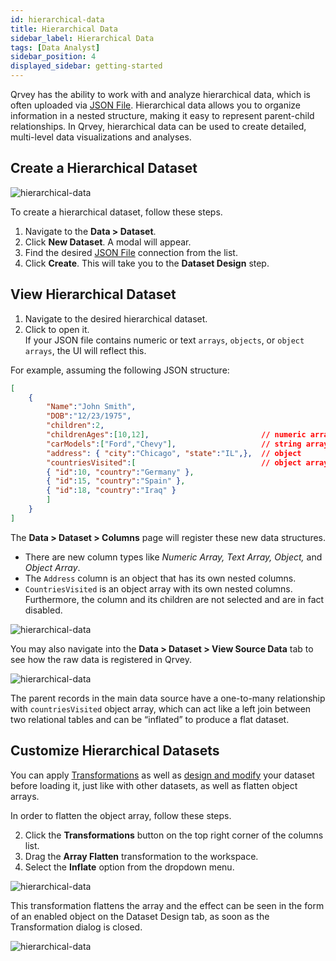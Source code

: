 ```yaml
---
id: hierarchical-data
title: Hierarchical Data
sidebar_label: Hierarchical Data
tags: [Data Analyst]
sidebar_position: 4
displayed_sidebar: getting-started
---
```



Qrvey has the ability to work with and analyze hierarchical data, which is often uploaded via [JSON File](../../connections.md#file-upload-connections). Hierarchical data allows you to organize information in a nested structure, making it easy to represent parent-child relationships. In Qrvey, hierarchical data can be used to create detailed, multi-level data visualizations and analyses.


## Create a Hierarchical Dataset

![hierarchical-data](https://s3.amazonaws.com/cdn.qrvey.com/documentation_assets/get-started/hierarchical-data/hiercon1.png#thumbnail)

To create a hierarchical dataset, follow these steps.

1. Navigate to the **Data > Dataset**.
2. Click **New Dataset**. A modal will appear.
2. Find the desired [JSON File](../../connections.md#file-upload-connections) connection from the list.
3. Click **Create**.
    This will take you to the **Dataset Design** step.
    
    
## View Hierarchical Dataset

1. Navigate to the desired hierarchical dataset.  
2. Click to open it.  
    If your JSON file contains numeric or text `arrays`, `objects`, or `object arrays`, the UI will reflect this. 
    
For example, assuming the following JSON structure:
```json
[
    {
        "Name":"John Smith",
        "DOB":"12/23/1975",
        "children":2,
        "childrenAges":[10,12],                         // numeric array
        "carModels":["Ford","Chevy"],                   // string array
        "address": { "city":"Chicago", "state":"IL",},  // object
        "countriesVisited":[                            // object array
        { "id":10, "country":"Germany" }, 
        { "id":15, "country":"Spain" },
        { "id":18, "country":"Iraq" }
        ]
    }
]
```
The **Data > Dataset > Columns** page will register these new data structures.
- There are new column types like *Numeric Array, Text Array, Object,* and *Object Array*.
- The `Address` column is an object that has its own nested columns.
- `CountriesVisited` is an object array with its own nested columns. Furthermore, the column and its children are not selected and are in fact disabled.

![hierarchical-data](https://s3.amazonaws.com/cdn.qrvey.com/documentation_assets/get-started/hierarchical-data/hiercon2.png#thumbnail)

You may also navigate into the **Data > Dataset > View Source Data** tab to see how the raw data is registered in Qrvey.

![hierarchical-data](https://s3.amazonaws.com/cdn.qrvey.com/documentation_assets/get-started/hierarchical-data/hiercon3.png#thumbnail)

The parent records in the main data source have a one-to-many relationship with `countriesVisited` object array, which can act like a left join between two relational tables and can be “inflated” to produce a flat dataset. 

## Customize Hierarchical Datasets

You can apply [Transformations](../02-Design/03-Transformations/transformations.md) as well as [design and modify](./overview-of-datasets.md#manage-a-dataset) your dataset before loading it, just like with other datasets, as well as flatten object arrays.

In order to flatten the object array, follow these steps.

2. Click the **Transformations** button on the top right corner of the columns list.
3. Drag the **Array Flatten** transformation to the workspace.
4. Select the **Inflate** option from the dropdown menu.

![hierarchical-data](https://s3.amazonaws.com/cdn.qrvey.com/documentation_assets/get-started/hierarchical-data/hiercon4.png#thumbnail)

This transformation flattens the array and the effect can be seen in the form of an enabled object on the Dataset Design tab, as soon as the Transformation dialog is closed.

![hierarchical-data](https://s3.amazonaws.com/cdn.qrvey.com/documentation_assets/get-started/hierarchical-data/hiercon5.png#thumbnail)


